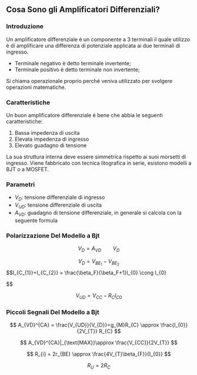 ## Cosa Sono gli Amplificatori Differenziali?

### Introduzione

Un amplificatore differenziale è un componente a 3 terminali il quale utilizzo è di amplificare una differenza di potenziale applicata ai due terminali di ingresso. 

- Terminale negativo è detto terminale invertente;
- Terminale positivo è detto terminale non invertente;

Si chiama operazionale proprio perché veniva utilizzato per svolgere operazioni matematiche.

### Caratteristiche

Un buon amplificatore differenziale è bene che abbia le seguenti caratteristiche: 

1. Bassa impedenza di uscita
2. Elevata impedenza di ingresso
3. Elevato guadagno di tensione 

La sua struttura interna deve essere simmetrica rispetto ai suoi morsetti di ingresso. Viene fabbricato con tecnica litografica in serie, esistono modelli a BJT o a MOSFET.

### Parametri

- $V_{D}:$ tensione differenziale di ingresso
- $V_{UD}:$ tensione differenziale di uscita
- $A_{VD}:$ guadagno di tensione differenziale, in generale si calcola con la seguente formula

### Polarizzazione Del Modello a Bjt

$$
V_{D} = A_{VD} \qquad  V_{{D}}
$$

$$
V_{D} = V_{BE_{1}} - V_{BE_{2}}
$$$$I_{C_{1}}+I_{C_{2}} = \frac{\beta_F}{\beta_F+1}I_{0} \cong I_{0}






$$

$$
V_{UD} = V_{CC} - R_{C}I_{C0}
$$

### Piccoli Segnali Del Modello a Bjt

$$
A_{VD}^{CA} = \frac{V_{UD}}{V_{D}}=g_{M}R_{C} \approx \frac{I_{0}}{2V_{T}} R_{C}
$$

$$
A_{VD}^{CA}|_{\text{MAX}}\approx \frac{V_{CC}}{2V_{T}} 
$$

$$
R_{i} = 2r_{BE} \approx \frac{4V_{T}\beta_{F}}{I_{0}}
$$

$$
R_{U} = 2R_{C}
$$